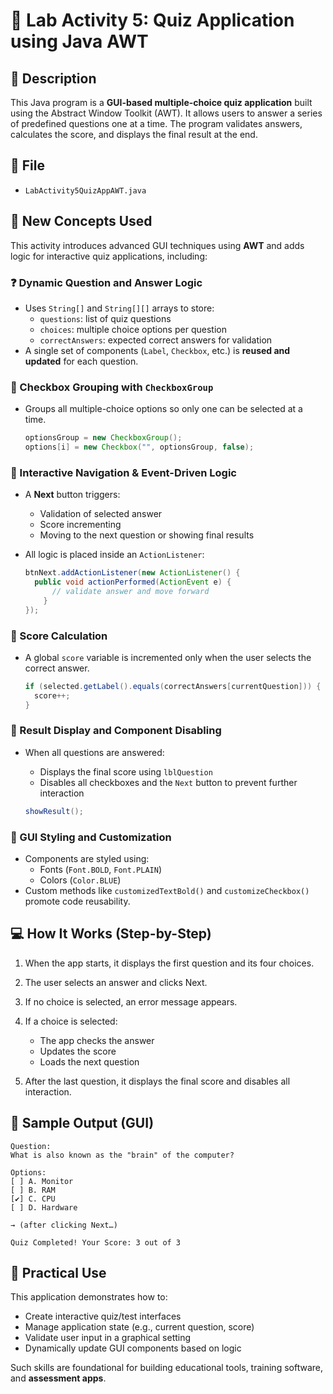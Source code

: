 # 🧾 Lab Activity 5: Quiz Application using Java AWT

## 📌 Description

This Java program is a **GUI-based multiple-choice quiz application** built using the Abstract Window Toolkit (AWT). It allows users to answer a series of predefined questions one at a time. The program validates answers, calculates the score, and displays the final result at the end.

## 📂 File
- `LabActivity5QuizAppAWT.java`

## 🧠 New Concepts Used

This activity introduces advanced GUI techniques using **AWT** and adds logic for interactive quiz applications, including:

### ❓ Dynamic Question and Answer Logic

- Uses `String[]` and `String[][]` arrays to store:
  - `questions`: list of quiz questions
  - `choices`: multiple choice options per question
  - `correctAnswers`: expected correct answers for validation
- A single set of components (`Label`, `Checkbox`, etc.) is **reused and updated** for each question.

### 🎯 Checkbox Grouping with `CheckboxGroup`

- Groups all multiple-choice options so only one can be selected at a time.

  ```java
  optionsGroup = new CheckboxGroup();
  options[i] = new Checkbox("", optionsGroup, false);
  ```

### 🔄 Interactive Navigation & Event-Driven Logic
- A **Next** button triggers:
  - Validation of selected answer
  - Score incrementing
  - Moving to the next question or showing final results
- All logic is placed inside an `ActionListener`:

  ```java
  btnNext.addActionListener(new ActionListener() {
    public void actionPerformed(ActionEvent e) {
        // validate answer and move forward
      }
  });
  ```
  
### 🧮 Score Calculation
- A global `score` variable is incremented only when the user selects the correct answer.

  ```java
  if (selected.getLabel().equals(correctAnswers[currentQuestion])) {
    score++;
  }
  ```

### 🧾 Result Display and Component Disabling
- When all questions are answered:
  - Displays the final score using `lblQuestion`
  - Disables all checkboxes and the `Next` button to prevent further interaction
 
  ```java
  showResult();
  ```

### 🎨 GUI Styling and Customization
- Components are styled using:
  - Fonts (`Font.BOLD`, `Font.PLAIN`)
  - Colors (`Color.BLUE`)
- Custom methods like `customizedTextBold()` and `customizeCheckbox()` promote code reusability.

## 💻 How It Works (Step-by-Step)

1. When the app starts, it displays the first question and its four choices.

2. The user selects an answer and clicks Next.

3. If no choice is selected, an error message appears.

4. If a choice is selected:
   - The app checks the answer
   - Updates the score
   - Loads the next question

5. After the last question, it displays the final score and disables all interaction.

## 🧪 Sample Output (GUI)
```
Question:
What is also known as the "brain" of the computer?

Options:
[ ] A. Monitor
[ ] B. RAM
[✔] C. CPU
[ ] D. Hardware

→ (after clicking Next…)

Quiz Completed! Your Score: 3 out of 3
```

## 🔧 Practical Use
This application demonstrates how to:
- Create interactive quiz/test interfaces
- Manage application state (e.g., current question, score)
- Validate user input in a graphical setting
- Dynamically update GUI components based on logic

Such skills are foundational for building educational tools, training software, and **assessment apps**.
